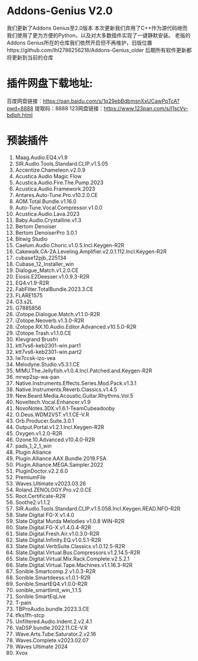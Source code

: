 # Addons-Genius V2.0
  我们更新了Addons Genius至2.0版本
  本次更新我们弃用了C++作为源代码继而我们使用了更为方便的Python，以及对大多数插件实现了一键静默安装。
  老版的Addons Genius所在的仓库我们依然开启但不再维护，旧版位置https://github.com/lhl2786256218/Addons-Genius_older
  后期所有软件更新都将更新到当前的仓库

# 插件网盘下载地址:
  百度网盘链接：https://pan.baidu.com/s/1p29ebBdbmsnXxUCawPpTcA?pwd=8888 
  提取码：8888
  123网盘链接：https://www.123pan.com/s/I1scVv-bdlph.html

# 预装插件
 1. Maag.Audio.EQ4.v1.9
 2. SIR.Audio.Tools.Standard.CLIP.v1.5.05
 3. Accentize.Chameleon.v2.0.9
 4. Acustica Audio Magic Flow
 5. Acustica.Audio.Fire.The.Pump.2023
 6. Acustica.Audio.Framework.2023
 7. Antares.Auto-Tune.Pro.v10.2.0.CE
 8. AOM.Total.Bundle.v1.16.0
 9. Auto-Tune.Vocal.Compressor.v1.0.0
 10. Acustica.Audio.Lava.2023
 11. Baby.Audio.Crystalline.v1.3
 12. Bertom Denoiser
 13. Bertom DenoiserPro 3.0.1
 14. Bitwig Studio
 15. Caelum.Audio.Choric.v1.0.5.Incl.Keygen-R2R
 16. Cakewalk.CA-2A.Leveling.Amplifier.v2.0.1.112.Incl.Keygen-R2R
 17. cubase12pjb_225134
 18. Cubase_12_Installer_win
 19. Dialogue_Match.v1.2.0.CE
 20. Eiosis.E2Deesser.v1.0.9.3-R2R
 21. EQ4.v1.9-R2R
 22. FabFilter.TotalBundle.2023.3.CE
 23. FLARE1575
 24. G3.s2L
 25. G7885856
 26. iZotope.Dialogue.Match.v1.1.0-R2R
 27. iZotope.Neoverb.v1.3.0-R2R
 28. iZotope.RX.10.Audio.Editor.Advanced.v10.5.0-R2R
 29. iZotope.Trash.v1.1.0.CE
 30. Klevgrand Brusfri
 31. ktt7vs6-keb2301-win.part1
 32. ktt7vs6-keb2301-win.part2
 33. lw7ccsk-izo-vea
 34. Melodyne.Studio.v5.3.1.CE
 35. MIMU.The.Jellyfish.v1.0.4.Incl.Patched.and.Keygen-R2R
 36. mrwp2sp-wa-pan
 37. Native.Instruments.Effects.Series.Mod.Pack.v1.3.1
 38. Native.Instruments.Reverb.Classics.v1.4.5
 39. New.Beard.Media.Acoustic.Guitar.Rhythms.Vol.5
 40. Noveltech.Vocal.Enhancer.v1.9
 41. NovoNotes.3DX.v1.6.1-TeamCubeadooby
 42. O.Deus.WDM2VST.v1.1.CE-V.R
 43. Orb.Producer.Suite.3.0.1
 44. Output.Portal.v1.2.1.Incl.Keygen-R2R
 45. Oxygen.v1.2.0-R2R
 46. Ozone.10.Advanced.v10.4.0-R2R
 47. pads_1_2_1_win
 48. Plugin Alliance
 49. Plugin.Alliance.AAX.Bundle.2019.FSA
 50. Plugin.Alliance.MEGA.Sampler.2022
 51. PluginDoctor.v2.2.6.0
 52. PremiumFile
 53. Waves.Ultimate.v2023.03.26
 54. Roland.ZENOLOGY.Pro.v2.0.CE
 55. Root.Certificate-R2R
 56. Soothe2.v1.1.2
 57. SIR.Audio.Tools.Standard.CLIP.v1.5.058.Incl.Keygen.READ.NFO-R2R
 58. Slate Digital FG-X v1.4.0
 59. Slate Digital Murda Melodies v1.0.8 WIN-R2R
 60. Slate.Digital.FG-X.v1.4.0.4-R2R
 61. Slate.Digital.Fresh.Air.v1.0.3.0-R2R
 62. Slate.Digital.Infinity.EQ.v1.0.5.1-R2R
 63. Slate.Digital.VerbSuite.Classics.v1.0.12.5-R2R
 64. Slate.Digital.Virtual.Bus.Compressors.v1.2.14.5-R2R
 65. Slate.Digital.Virtual.Mix.Rack.Complete.v2.5.2.1
 66. Slate.Digital.Virtual.Tape.Machines.v1.1.16.3-R2R
 67. Sonible.Smartcomp.2.v1.0.3-R2R
 68. Sonible.Smartdeess.v1.0.1-R2R
 69. Sonible.SmartEQ4.v1.0.0-R2R
 70. sonible_smartlimit_win_1.1.5
 71. Sonible SmartEqLive
 72. T-pain
 73. TBProAudio.bundle.2023.3.CE
 74. tfks1fh-stcp
 75. Unfiltered.Audio.Indent.2.v2.4.1
 76. VaDSP.bundle.2022.11.CE-V.R
 77. Wave.Arts.Tube.Saturator.2.v2.16
 78. Waves.Complete.v2023.02.07
 79. Waves Ultimate 2024
 80. Xvox

